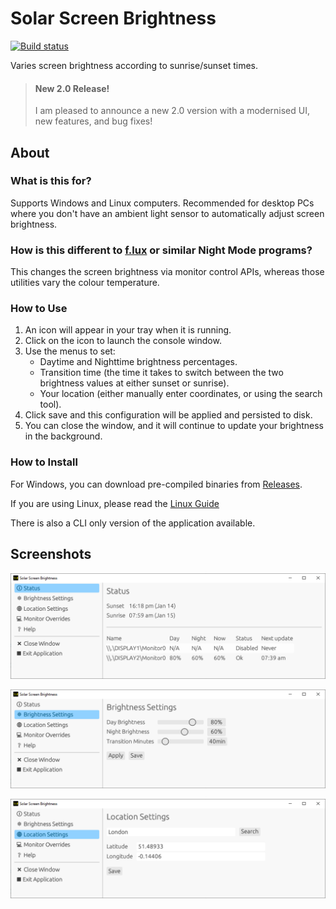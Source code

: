 # Solar Screen Brightness

[![Build status](https://github.com/jacob-pro/solar-screen-brightness/actions/workflows/rust.yml/badge.svg)](https://github.com/jacob-pro/solar-screen-brightness/actions)

Varies screen brightness according to sunrise/sunset times.

> #### New 2.0 Release! 
> 
> I am pleased to announce a new 2.0 version with a modernised UI, new features, and bug fixes!

## About

### What is this for?

Supports Windows and Linux computers. Recommended for desktop PCs where you don't have an ambient light sensor to
automatically adjust screen brightness.

### How is this different to [f.lux](https://justgetflux.com/) or similar Night Mode programs?

This changes the screen brightness via monitor control APIs, whereas those utilities vary the colour temperature.

### How to Use

1. An icon will appear in your tray when it is running.
2. Click on the icon to launch the console window.
3. Use the menus to set:
    - Daytime and Nighttime brightness percentages.
    - Transition time (the time it takes to switch between the two brightness values at either sunset or sunrise).
    - Your location (either manually enter coordinates, or using the search tool).
4. Click save and this configuration will be applied and persisted to disk.
5. You can close the window, and it will continue to update your brightness in the background.

### How to Install

For Windows, you can download pre-compiled binaries from 
[Releases](https://github.com/jacob-pro/solar-screen-brightness/releases).

If you are using Linux, please read the [Linux Guide](linux/README.md)

There is also a CLI only version of the application available.

## Screenshots

![](./screenshots/status.png)

![](./screenshots/brightness.png)

![](./screenshots/location.png)
